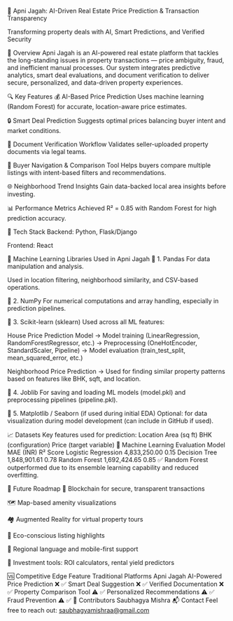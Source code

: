 🏡 Apni Jagah: AI-Driven Real Estate Price Prediction & Transaction Transparency

Transforming property deals with AI, Smart Predictions, and Verified Security

🚀 Overview
Apni Jagah is an AI-powered real estate platform that tackles the long-standing issues in property transactions — price ambiguity, fraud, and inefficient manual processes. Our system integrates predictive analytics, smart deal evaluations, and document verification to deliver secure, personalized, and data-driven property experiences.

🔍 Key Features
💰 AI-Based Price Prediction
Uses machine learning (Random Forest) for accurate, location-aware price estimates.

🔒 Smart Deal Prediction
Suggests optimal prices balancing buyer intent and market conditions.

📄 Document Verification Workflow
Validates seller-uploaded property documents via legal teams.

🤝 Buyer Navigation & Comparison Tool
Helps buyers compare multiple listings with intent-based filters and recommendations.

🌐 Neighborhood Trend Insights
Gain data-backed local area insights before investing.

📊 Performance Metrics
Achieved R² = 0.85 with Random Forest for high prediction accuracy.

🧠 Tech Stack
Backend: Python, Flask/Django

Frontend: React

🧠 Machine Learning Libraries Used in Apni Jagah
📌 1. Pandas
For data manipulation and analysis.

Used in location filtering, neighborhood similarity, and CSV-based operations.

📌 2. NumPy
For numerical computations and array handling, especially in prediction pipelines.

📌 3. Scikit-learn (sklearn)
Used across all ML features:

House Price Prediction Model
→ Model training (LinearRegression, RandomForestRegressor, etc.)
→ Preprocessing (OneHotEncoder, StandardScaler, Pipeline)
→ Model evaluation (train_test_split, mean_squared_error, etc.)

Neighborhood Price Prediction
→ Used for finding similar property patterns based on features like BHK, sqft, and location.

📌 4. Joblib
For saving and loading ML models (model.pkl) and preprocessing pipelines (pipeline.pkl).

📌 5. Matplotlib / Seaborn (if used during initial EDA)
Optional: for data visualization during model development (can include in GitHub if used).

📈 Datasets
Key features used for prediction:
Location
Area (sq ft)
BHK (configuration)
Price (target variable)
🔬 Machine Learning Evaluation
Model	MAE (INR)	R² Score
Logistic Regression	4,833,250.00	0.15
Decision Tree	1,848,901.61	0.78
Random Forest	1,692,424.65	0.85
✅ Random Forest outperformed due to its ensemble learning capability and reduced overfitting.

📌 Future Roadmap
🔗 Blockchain for secure, transparent transactions

🗺️ Map-based amenity visualizations

🏘️ Augmented Reality for virtual property tours

🌿 Eco-conscious listing highlights

📱 Regional language and mobile-first support

💼 Investment tools: ROI calculators, rental yield predictors

🆚 Competitive Edge
Feature	Traditional Platforms	Apni Jagah
AI-Powered Price Prediction	❌	✅
Smart Deal Suggestion	❌	✅
Verified Documentation	❌	✅
Property Comparison Tool	⚠️	✅
Personalized Recommendations	⚠️	✅
Fraud Prevention	⚠️	✅
🙌 Contributors
Saubhagya Mishra
📬 Contact
Feel free to reach out:
saubhagyamishraa@gmail.com

